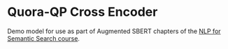 # Quora-QP Cross Encoder

Demo model for use as part of Augmented SBERT chapters of the [NLP for Semantic Search course](https://www.pinecone.io/learn/nlp).